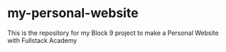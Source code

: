 # my-personal-website
This is the repository for my Block 9 project to make a Personal Website with Fullstack Academy
